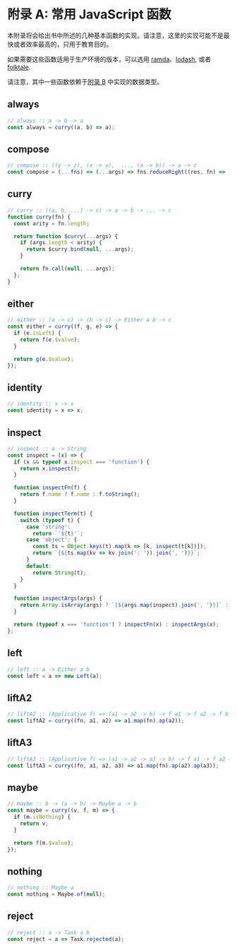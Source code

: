 # 附录 A: 常用 JavaScript 函数

本附录将会给出书中所述的几种基本函数的实现。请注意，这里的实现可能不是最快或者效率最高的，只用于教育目的。

如果需要这些函数适用于生产环境的版本，可以选用 [ramda](https://ramdajs.com/)、[lodash](https://lodash.com/), 或者 [folktale](http://folktale.origamitower.com/).

请注意，其中一些函数依赖于[附录 B](./appendix_b.md) 中实现的数据类型。

## always

```javascript
// always :: a -> b -> a
const always = curry((a, b) => a);
```


## compose

```javascript
// compose :: ((y -> z), (x -> y),  ..., (a -> b)) -> a -> z
const compose = (...fns) => (...args) => fns.reduceRight((res, fn) => [fn.call(null, ...res)], args)[0];
```


## curry

```javascript
// curry :: ((a, b, ...) -> c) -> a -> b -> ... -> c
function curry(fn) {
  const arity = fn.length;

  return function $curry(...args) {
    if (args.length < arity) {
      return $curry.bind(null, ...args);
    }

    return fn.call(null, ...args);
  };
}
```


## either

```javascript
// either :: (a -> c) -> (b -> c) -> Either a b -> c
const either = curry((f, g, e) => {
  if (e.isLeft) {
    return f(e.$value);
  }

  return g(e.$value);
});
```


## identity

```javascript
// identity :: x -> x
const identity = x => x;
```


## inspect

```javascript
// inspect :: a -> String
const inspect = (x) => {
  if (x && typeof x.inspect === 'function') {
    return x.inspect();
  }

  function inspectFn(f) {
    return f.name ? f.name : f.toString();
  }

  function inspectTerm(t) {
    switch (typeof t) {
      case 'string':
        return `'${t}'`;
      case 'object': {
        const ts = Object.keys(t).map(k => [k, inspect(t[k])]);
        return `{${ts.map(kv => kv.join(': ')).join(', ')}}`;
      }
      default:
        return String(t);
    }
  }

  function inspectArgs(args) {
    return Array.isArray(args) ? `[${args.map(inspect).join(', ')}]` : inspectTerm(args);
  }

  return (typeof x === 'function') ? inspectFn(x) : inspectArgs(x);
};
```


## left

```javascript
// left :: a -> Either a b
const left = a => new Left(a);
```


## liftA2

```javascript
// liftA2 :: (Applicative f) => (a1 -> a2 -> b) -> f a1 -> f a2 -> f b
const liftA2 = curry((fn, a1, a2) => a1.map(fn).ap(a2));
```


## liftA3

```javascript
// liftA3 :: (Applicative f) => (a1 -> a2 -> a3 -> b) -> f a1 -> f a2 -> f a3 -> f b
const liftA3 = curry((fn, a1, a2, a3) => a1.map(fn).ap(a2).ap(a3));
```


## maybe

```javascript
// maybe :: b -> (a -> b) -> Maybe a -> b
const maybe = curry((v, f, m) => {
  if (m.isNothing) {
    return v;
  }

  return f(m.$value);
});
```


## nothing

```javascript
// nothing :: Maybe a
const nothing = Maybe.of(null);
```


## reject 

```javascript
// reject :: a -> Task a b
const reject = a => Task.rejected(a);
```
